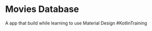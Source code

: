 # Movies Database

A app that build while learning to use Material Design #KotlinTraining
<blockquote class="imgur-embed-pub" lang="en" data-id="a/KJax10T" data-context="false" ><a href="//imgur.com/a/KJax10T"></a></blockquote><script async src="//s.imgur.com/min/embed.js" charset="utf-8"></script>
